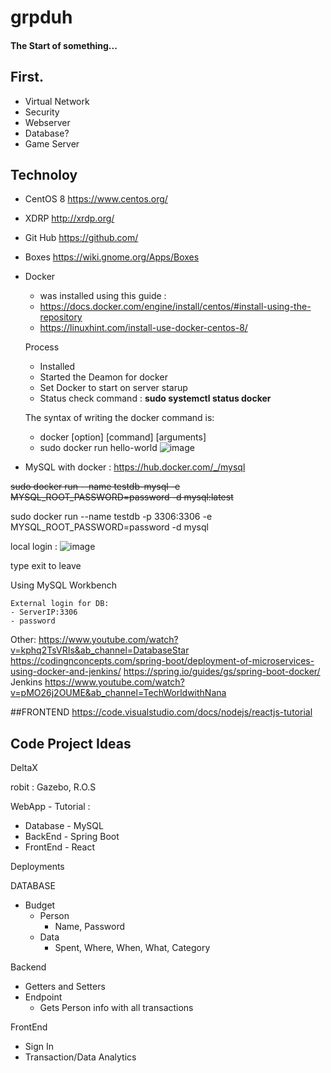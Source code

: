 # grpduh
#### The Start of something... 

## First.
- Virtual Network
- Security
- Webserver
- Database?
- Game Server

## Technoloy 
- CentOS 8 https://www.centos.org/
- XDRP http://xrdp.org/
- Git Hub https://github.com/
- Boxes https://wiki.gnome.org/Apps/Boxes
- Docker
    - was installed using this guide : 
    - https://docs.docker.com/engine/install/centos/#install-using-the-repository
    - https://linuxhint.com/install-use-docker-centos-8/

    Process
    - Installed
    - Started the Deamon for docker
    - Set Docker to start on server starup
    - Status check command : **sudo systemctl status docker**
    
    The syntax of writing the docker command is:
    - docker [option] [command] [arguments]
    - sudo docker run hello-world
![image](https://user-images.githubusercontent.com/31678437/139942677-cf2ac15a-dab3-488f-a895-031e893b710d.png)
    
    
- MySQL with docker : https://hub.docker.com/_/mysql

~~sudo docker run --name testdb-mysql -e MYSQL_ROOT_PASSWORD=password -d mysql:latest~~

sudo docker run --name testdb -p 3306:3306 -e MYSQL_ROOT_PASSWORD=password -d mysql

local login : 
![image](https://user-images.githubusercontent.com/31678437/139952674-9bcddcf5-231e-44e2-8828-cb422df2bdca.png)

type exit to leave
    
Using MySQL Workbench

    External login for DB:
    - ServerIP:3306
    - password
    
Other:
https://www.youtube.com/watch?v=kphq2TsVRIs&ab_channel=DatabaseStar
https://codingnconcepts.com/spring-boot/deployment-of-microservices-using-docker-and-jenkins/
https://spring.io/guides/gs/spring-boot-docker/
Jenkins https://www.youtube.com/watch?v=pMO26j2OUME&ab_channel=TechWorldwithNana

##FRONTEND
https://code.visualstudio.com/docs/nodejs/reactjs-tutorial

## Code Project Ideas
DeltaX

robit : Gazebo, R.O.S

WebApp - Tutorial : 

- Database - MySQL
- BackEnd - Spring Boot
- FrontEnd - React

Deployments

DATABASE 
- Budget 
    - Person
        - Name, Password
    - Data
        - Spent, Where, When, What, Category

Backend
- Getters and Setters
- Endpoint
    - Gets Person info with all transactions

FrontEnd
- Sign In 
- Transaction/Data Analytics

